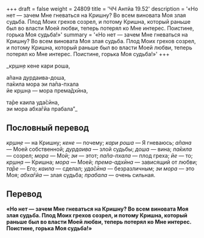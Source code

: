 +++
draft = false
weight = 24809
title = 'ЧЧ Антйа 19.52'
description = '«Но нет — зачем Мне гневаться на Кришну? Во всем виновата Моя злая судьба. Плод Моих грехов созрел, и потому Кришна, который раньше был во власти Моей любви, теперь потерял ко Мне интерес. Поистине, горька Моя судьба!»'
summary = '«Но нет — зачем Мне гневаться на Кришну? Во всем виновата Моя злая судьба. Плод Моих грехов созрел, и потому Кришна, который раньше был во власти Моей любви, теперь потерял ко Мне интерес. Поистине, горька Моя судьба!»'
+++

_кр̣шн̣е кене кари роша,  
  
а̄пана дурдаива-доша,  
па̄кила мора эи па̄па-пхала  
йе кр̣шн̣а — мора према̄дхӣна,  
  
та̄ре каила уда̄сӣна,  
эи мора абха̄гйа прабала”_

## Пословный перевод

_кр̣шн̣е_ — на Кришну; _кене_ — почему; _кари_ _роша_ — Я гневаюсь; _а̄пана_ — Моей собственной; _дурдаива_ — злой судьбы; _доша_ — вина; _па̄кила_ — созрел; _мора_ — Мой; _эи_ — этот; _па̄па_\-_пхала_ — плод греха; _йе_ — то; _кр̣шн̣а_ — Кришна; _мора_ — Моей; _према_\-_адхӣна_ — зависящий от любви; _та̄ре_ — Его; _каила_ — сделал; _уда̄сӣна_ — безразличным; _эи_ _мора_ — это Моя; _абха̄гйа_ — злая судьба; _прабала_ — очень сильная.

## Перевод

**«Но нет — зачем Мне гневаться на Кришну? Во всем виновата Моя злая судьба. Плод Моих грехов созрел, и потому Кришна, который раньше был во власти Моей любви, теперь потерял ко Мне интерес. Поистине, горька Моя судьба!»**
